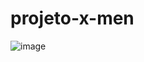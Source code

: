 # projeto-x-men

![image](https://github.com/Sthefanyso/projeto-x-men/assets/102776084/7ffeccca-f950-4f5c-8d63-ff7033d9a231)

